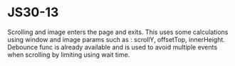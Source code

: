 # JS30-13

Scrolling and image enters the page and exits. 
This uses some calculations using window and image params such as : scrollY, offsetTop, innerHeight.
Debounce func is already available and is used to avoid multiple events when scrolling by limiting using wait time.
